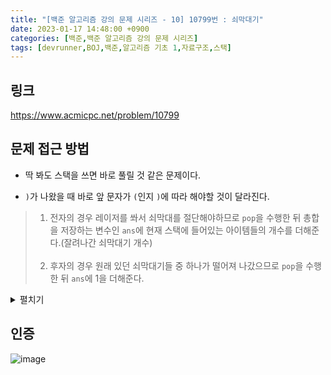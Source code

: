 ```yaml
---
title: "[백준 알고리즘 강의 문제 시리즈 - 10] 10799번 : 쇠막대기"
date: 2023-01-17 14:48:00 +0900
categories: [백준,백준 알고리즘 강의 문제 시리즈]
tags: [devrunner,BOJ,백준,알고리즘 기초 1,자료구조,스택]
---
```


링크
---
<https://www.acmicpc.net/problem/10799>


문제 접근 방법
---
* 딱 봐도 스택을 쓰면 바로 풀릴 것 같은 문제이다.

* `)`가 나왔을 때 바로 앞 문자가 `(`인지 `)`에 따라 해야할 것이 달라진다.

> 1. 전자의 경우 레이저를 쏴서 쇠막대를 절단해야하므로 `pop`을 수행한 뒤 총합을 저장하는 변수인 `ans`에 현재 스택에 들어있는 아이템들의 개수를 더해준다.(잘려나간 쇠막대기 개수)<br><br>
> 2. 후자의 경우 원래 있던 쇠막대기들 중 하나가 떨어져 나갔으므로 `pop`을 수행한 뒤 `ans`에 1을 더해준다.

<details>
<summary>펼치기</summary>
<div markdown="1">

```cpp
#include <bits/stdc++.h>
using namespace std;

int main()
{
    string str;
    cin >> str;

    // '('를 저장할 스택
    stack<char> stk;
    /* 정답을 저장할 변수.
    잘려진 쇠막대기 조각의 총 개수를 의미한다. */
    int ans = 0;
    // 문자열에서 현재 문자의 앞 문자를 저장할 변수다.
    char prev = '(';

    for (char a : str)
    {
        if (a == '(')
        {
            stk.push(a);
        }
        else
        {
            stk.pop();
            if (prev == '(')
            {
                ans += stk.size();
            }
            else
            {
                ans += 1;
            }
        }

        prev = a;
    }

    cout << ans;

    return 0;
}
```

</div>
</details>

인증
---
![image](https://user-images.githubusercontent.com/87963766/212815794-337eeb5a-5d8b-4a55-817a-e9f4447a9bfe.png)
